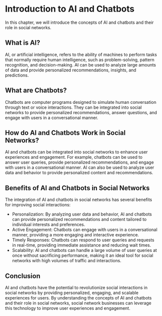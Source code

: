 Introduction to AI and Chatbots
==========================================================================================

In this chapter, we will introduce the concepts of AI and chatbots and their role in social networks.

What is AI?
-----------

AI, or artificial intelligence, refers to the ability of machines to perform tasks that normally require human intelligence, such as problem-solving, pattern recognition, and decision-making. AI can be used to analyze large amounts of data and provide personalized recommendations, insights, and predictions.

What are Chatbots?
------------------

Chatbots are computer programs designed to simulate human conversation through text or voice interactions. They can be integrated into social networks to provide personalized recommendations, answer questions, and engage with users in a conversational manner.

How do AI and Chatbots Work in Social Networks?
-----------------------------------------------

AI and chatbots can be integrated into social networks to enhance user experiences and engagement. For example, chatbots can be used to answer user queries, provide personalized recommendations, and engage with users in a conversational manner. AI can also be used to analyze user data and behavior to provide personalized content and recommendations.

Benefits of AI and Chatbots in Social Networks
----------------------------------------------

The integration of AI and chatbots in social networks has several benefits for improving social interactions:

* Personalization: By analyzing user data and behavior, AI and chatbots can provide personalized recommendations and content tailored to individual interests and preferences.
* Active Engagement: Chatbots can engage with users in a conversational manner, providing a more engaging and interactive experience.
* Timely Responses: Chatbots can respond to user queries and requests in real-time, providing immediate assistance and reducing wait times.
* Scalability: AI and chatbots can handle a large volume of user queries at once without sacrificing performance, making it an ideal tool for social networks with high volumes of traffic and interactions.

Conclusion
----------

AI and chatbots have the potential to revolutionize social interactions in social networks by providing personalized, engaging, and scalable experiences for users. By understanding the concepts of AI and chatbots and their role in social networks, social network businesses can leverage this technology to improve user experiences and engagement.
